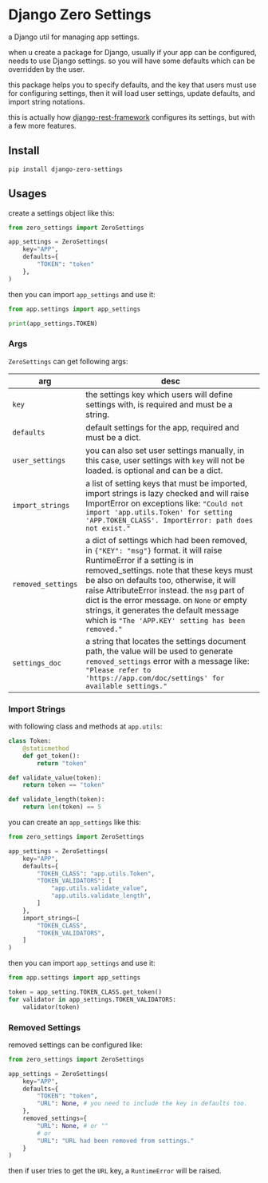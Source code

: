 # Django Zero Settings
a Django util for managing app settings.

when u create a package for Django, usually if your app can be configured, needs to use Django settings. so you will have some defaults which can be overridden by the user.

this package helps you to specify defaults, and the key that users must use for configuring settings, then it will load user settings, update defaults, and import string notations.

this is actually how [django-rest-framework](https://github.com/encode/django-rest-framework/blob/master/rest_framework/settings.py) configures its settings, but with a few more features.

## Install
```
pip install django-zero-settings
```

## Usages
create a settings object like this:
```python
from zero_settings import ZeroSettings

app_settings = ZeroSettings(
    key="APP",
    defaults={
        "TOKEN": "token"
    },
)
```

then you can import `app_settings` and use it:
```python
from app.settings import app_settings

print(app_settings.TOKEN)
```

### Args
`ZeroSettings` can get following args:

| arg                | desc                                                                                                                                                                                                                                                                                                                                                                                                      |
| ------------------ | --------------------------------------------------------------------------------------------------------------------------------------------------------------------------------------------------------------------------------------------------------------------------------------------------------------------------------------------------------------------------------------------------------- |
| `key`              | the settings key which users will define settings with, is required and must be a string.                                                                                                                                                                                                                                                                                                                 |
| `defaults`         | default settings for the app, required and must be a dict.                                                                                                                                                                                                                                                                                                                                                |
| `user_settings`    | you can also set user settings manually, in this case, user settings with `key` will not be loaded. is optional and can be a dict.                                                                                                                                                                                                                                                                        |
| `import_strings`   | a list of setting keys that must be imported, import strings is lazy checked and will raise ImportError on exceptions like: `"Could not import 'app.utils.Token' for setting 'APP.TOKEN_CLASS'. ImportError: path does not exist."`                                                                                                                                                                       |
| `removed_settings` | a dict of settings which had been removed, in `{"KEY": "msg"}` format. it will raise RuntimeError if a setting is in removed_settings. note that these keys must be also on defaults too, otherwise, it will raise AttributeError instead. the `msg` part of dict is the error message. on `None` or empty strings, it generates the default message which is `"The 'APP.KEY' setting has been removed."` |
| `settings_doc`     | a string that locates the settings document path, the value will be used to generate `removed_settings` error with a message like: `"Please refer to 'https://app.com/doc/settings' for available settings."`                                                                                                                                                                                             |


### Import Strings
with following class and methods at `app.utils`:
```python
class Token:
    @staticmethod
    def get_token():
        return "token"

def validate_value(token):
    return token == "token"

def validate_length(token):
    return len(token) == 5
```

you can create an `app_settings` like this:
```python
from zero_settings import ZeroSettings

app_settings = ZeroSettings(
    key="APP",
    defaults={
        "TOKEN_CLASS": "app.utils.Token",
        "TOKEN_VALIDATORS": [
            "app.utils.validate_value",
            "app.utils.validate_length",
        ]
    },
    import_strings=[
        "TOKEN_CLASS",
        "TOKEN_VALIDATORS",
    ]
)
```

then you can import `app_settings` and use it:
```python
from app.settings import app_settings

token = app_setting.TOKEN_CLASS.get_token()
for validator in app_settings.TOKEN_VALIDATORS:
    validator(token)
```

### Removed Settings
removed settings can be configured like:
```python
from zero_settings import ZeroSettings

app_settings = ZeroSettings(
    key="APP",
    defaults={
        "TOKEN": "token",
        "URL": None, # you need to include the key in defaults too.
    },
    removed_settings={
        "URL": None, # or ""
        # or
        "URL": "URL had been removed from settings."
    }
)
```
then if user tries to get the `URL` key, a `RuntimeError` will be raised.
